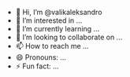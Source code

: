 - 👋 Hi, I’m @valikaleksandro
- 👀 I’m interested in ...
- 🌱 I’m currently learning ...
- 💞️ I’m looking to collaborate on ...
- 📫 How to reach me ...
- 😄 Pronouns: ...
- ⚡ Fun fact: ...

<!---
valikaleksandro/valikaleksandro is a ✨ special ✨ repository because its `README.md` (this file) appears on your GitHub profile.
You can click the Preview link to take a look at your changes.
--->
